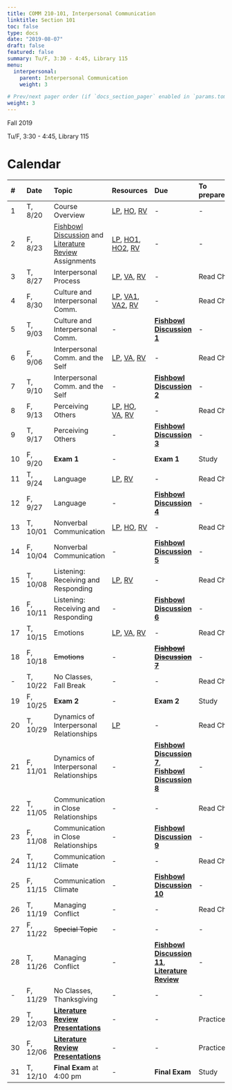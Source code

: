 ```yaml
---
title: COMM 210-101, Interpersonal Communication
linktitle: Section 101
toc: false
type: docs
date: "2019-08-07"
draft: false
featured: false
summary: Tu/F, 3:30 - 4:45, Library 115
menu:
  interpersonal:
    parent: Interpersonal Communication
    weight: 3

# Prev/next pager order (if `docs_section_pager` enabled in `params.toml`)
weight: 3
---
```


Fall 2019

Tu/F, 3:30 - 4:45, Library 115

[ho-s]:  /course/interpersonal/COMM-210-101-FA19-KM.pdf  "Handout - Syllabus"

<!-- more -->

Calendar
========

| #  | Date     | Topic                                                                        | Resources                                                    | Due                                    | To prepare… |
|:--|:-----------|:--------------------------|:----------|:-----------------------|:---------------------------|
| 1  | T,  8/20 | Course Overview                                                              | [LP][lp-co], [HO][ho-s], [RV][va-co-rev]                     | -                                      | -           |
| 2  | F,  8/23 | [Fishbowl Discussion][fishbowl] and [Literature Review][lit-rev] Assignments | [LP][lp-ao], [HO1][ho-fd], [HO2][ho-lr], [RV][va-ao-rev]     | -                                      | -           |
| 3  | T,  8/27 | Interpersonal Process                                                        | [LP][lp-ip1], [VA][va-ip1], [RV][va-ip1-rev]                 | -                                      | Read Ch.    |
| 4  | F,  8/30 | Culture and Interpersonal Comm.                                              | [LP][lp-ci1], [VA1][va-ci1], [VA2][va-ci2], [RV][va-ci1-rev] | -                                      | Read Ch.    |
| 5  | T,  9/03 | Culture and Interpersonal Comm.                                              | -                                                            | **[Fishbowl Discussion 1][Fishbowl]**  | -           |
| 6  | F,  9/06 | Interpersonal Comm. and the Self                                             | [LP][lp-is1], [VA][va-is1], [RV][va-is1-rev]                 | -                                      | Read Ch.    |
| 7  | T,  9/10 | Interpersonal Comm. and the Self                                             | -                                                            | **[Fishbowl Discussion 2][Fishbowl]**  | -           |
| 8  | F,  9/13 | Perceiving Others                                                            | [LP][lp-po1], [HO][ho-at], [VA][va-po1], [RV][va-po1-rev]    | -                                      | Read Ch.    |
| 9  | T,  9/17 | Perceiving Others                                                            | -                                                            | **[Fishbowl Discussion 3][Fishbowl]**  | -           |
| 10 | F,  9/20 | **Exam 1**                                                                   | -                                                            | **Exam 1**                             | Study       |
| 11 | T,  9/24 | Language                                                                     | [LP][lp-l1], [RV][va-l1-rev]                                 | -                                      | Read Ch.    |
| 12 | F,  9/27 | Language                                                                     | -                                                            | **[Fishbowl Discussion 4][Fishbowl]**  | -           |
| 13 | T, 10/01 | Nonverbal Communication                                                      | [LP][lp-nc1], [HO][ho-script], [RV][va-nc1-rev]              | -                                      | Read Ch.    |
| 14 | F, 10/04 | Nonverbal Communication                                                      | -                                                            | **[Fishbowl Discussion 5][Fishbowl]**  | -           |
| 15 | T, 10/08 | Listening: Receiving and Responding                                          | [LP][lp-list1], [RV][va-list1-rev]                           | -                                      | Read Ch.    |
| 16 | F, 10/11 | Listening: Receiving and Responding                                          | -                                                            | **[Fishbowl Discussion 6][Fishbowl]**  | -           |
| 17 | T, 10/15 | Emotions                                                                     | [LP][lp-e1], [VA][va-e1], [RV][va-e1-rev]                    | -                                      | Read Ch.    |
| 18 | F, 10/18 | ~~Emotions~~                                                                     | -                                                            | ~~**[Fishbowl Discussion 7][Fishbowl]**~~    | -           |
| -  | T, 10/22 | No Classes, Fall Break                                                       | -                                                            | -                                      | Read Ch.    |
| 19 | F, 10/25 | **Exam 2**                                                                   | -                                                            | **Exam 2**                             | Study       |
| 20 | T, 10/29 | Dynamics of Interpersonal Relationships                                      | [LP][lp-id1]                                                 | -                                      | Read Ch.    |
| 21 | F, 11/01 | Dynamics of Interpersonal Relationships                                      | -                                                            | **[Fishbowl Discussion 7][Fishbowl]**, **[Fishbowl Discussion 8][Fishbowl]**  | -           |
| 22 | T, 11/05 | Communication in Close Relationships                                         | -                                                            | -                                      | Read Ch.    |
| 23 | F, 11/08 | Communication in Close Relationships                                         | -                                                            | **[Fishbowl Discussion 9][Fishbowl]**  | -           |
| 24 | T, 11/12 | Communication Climate                                                        | -                                                            | -                                      | Read Ch.    |
| 25 | F, 11/15 | Communication Climate                                                        | -                                                            | **[Fishbowl Discussion 10][Fishbowl]** | -           |
| 26 | T, 11/19 | Managing Conflict                                                            | -                                                            | -                                      | Read Ch.    |
| 27 | F, 11/22 | ~~Special Topic~~                                                                | -                                                            | -                                      | -           |
| 28 | T, 11/26 | Managing Conflict                                                            | -                                                            | **[Fishbowl Discussion 11][Fishbowl]**, **[Literature Review][lit-rev]** | -           |
| -  | F, 11/29 | No Classes, Thanksgiving                                                     | -                                                            | -                                      | -           |
| 29 | T, 12/03 | **[Literature Review Presentations][lit-rev]**                               | -                                                            | -                                      | Practice    |
| 30 | F, 12/06 | **[Literature Review Presentations][lit-rev]**                               | -                                                            | -                                      | Practice    |
| 31 | T, 12/10 | **Final Exam** at 4:00 pm                                                    | -                                                            | **Final Exam**                         | Study       |

<!-- assignment links -->
[fishbowl]:  /course/interpersonal/assignment/fishbowl-discussion/   "Assignment description"
[lit-rev]:   /course/interpersonal/assignment/literature-review/     "Assignment description"

<!-- handout links -->
[ho-at]:     /course/interpersonal/handout/attribution-activity-robinson-2017-CT.pdf "Handout - Attribution Theory Activity"
[ho-fd]:     /course/interpersonal/handout/fishbowl-discussion.pdf          "Handout - Fishbowl Discussion Assignment"
[ho-lr]:     /course/interpersonal/handout/literature-review.pdf            "Handout - Literature Review Assignment"
[ho-script]: /course/interpersonal/handout/nonverbal-interaction-script.pdf "Handout - Nonverbal Interaction Script"

<!-- lesson plan links -->
[lp-ao]:     /course/interpersonal/lesson-plan/assignments-overview/      "Lesson Plan"
[lp-ci1]:    /course/interpersonal/lesson-plan/culture-interpersonal-1/   "Lesson Plan"
[lp-co]:     /course/interpersonal/lesson-plan/course-overview/           "Lesson Plan"
[lp-e1]:     /course/interpersonal/lesson-plan/emotions-1/                "Lesson Plan"
[lp-id1]:    /course/interpersonal/lesson-plan/interpersonal-dynamics-1/  "Lesson Plan"
[lp-ip1]:    /course/interpersonal/lesson-plan/interpersonal-process-1/   "Lesson Plan"
[lp-is1]:    /course/interpersonal/lesson-plan/interpersonal-the-self-1/  "Lesson Plan"
[lp-l1]:     /course/interpersonal/lesson-plan/language-1/                "Lesson Plan"
[lp-list1]:  /course/interpersonal/lesson-plan/listening-1/               "Lesson Plan"
[lp-nc1]:    /course/interpersonal/lesson-plan/nonverbal-communication-1/ "Lesson Plan"
[lp-po1]:    /course/interpersonal/lesson-plan/perceiving-others-1/       "Lesson Plan"

<!-- visual aid links-->
[va-ao-rev]:    /course/interpersonal/visual-aid/assignment-overview-rev/       "Visual Aid - Review"
[va-ci1-rev]:   /course/interpersonal/visual-aid/culture-interpersonal-rev/     "Visual Aid - Review"
[va-ci1]:       /course/interpersonal/visual-aid/culture-interpersonal-1/       "Visual Aid - National Culture"
[va-ci2]:       /course/interpersonal/visual-aid/culture-interpersonal-2/       "Visual Aid - Code Switching"
[va-co-rev]:    /course/interpersonal/visual-aid/course-overview-rev/           "Visual Aid - Review"
[va-e1]:        /course/interpersonal/visual-aid/emotions-1/                    "Visual Aid - Emotions"
[va-e1-rev]:    /course/interpersonal/visual-aid/emotions-1-rev/                "Visual Aid - Review"
[va-ip1-rev]:   /course/interpersonal/visual-aid/interpersonal-process-1-rev/   "Visual Aid - Review"
[va-ip1]:       /course/interpersonal/visual-aid/interpersonal-process-1/       "Visual Aid - Process Models of Communication"
[va-is1-rev]:   /course/interpersonal/visual-aid/interpersonal-the-self-1-rev/  "Visual Aid - Review"
[va-is1]:       /course/interpersonal/visual-aid/interpersonal-the-self-1/      "Visual Aid - Johari Window"
[va-l1-rev]:    /course/interpersonal/visual-aid/language-1-rev/                "Visual Aid - Review"
[va-list1-rev]: /course/interpersonal/visual-aid/listening-1-rev/               "Visual Aid - Review"
[va-nc1-rev]:   /course/interpersonal/visual-aid/nonverbal-communication-1-rev/ "Visual Aid - Review"
[va-po1-rev]:   /course/interpersonal/visual-aid/perceiving-others-1-rev/       "Visual Aid - Review"
[va-po1]:       /course/interpersonal/visual-aid/perceiving-others-1/           "Visual Aid - Attribution Theory"
